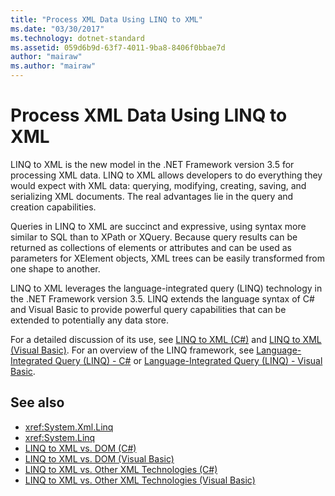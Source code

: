 ```yaml
---
title: "Process XML Data Using LINQ to XML"
ms.date: "03/30/2017"
ms.technology: dotnet-standard
ms.assetid: 059d6b9d-63f7-4011-9ba8-8406f0bbae7d
author: "mairaw"
ms.author: "mairaw"
---
```

# Process XML Data Using LINQ to XML
LINQ to XML is the new model in the .NET Framework version 3.5 for processing XML data. LINQ to XML allows developers to do everything they would expect with XML data: querying, modifying, creating, saving, and serializing XML documents. The real advantages lie in the query and creation capabilities.  
  
 Queries in LINQ to XML are succinct and expressive, using syntax more similar to SQL than to XPath or XQuery. Because query results can be returned as collections of elements or attributes and can be used as parameters for XElement objects, XML trees can be easily transformed from one shape to another.  
  
 LINQ to XML leverages the language-integrated query (LINQ) technology in the .NET Framework version 3.5. LINQ extends the language syntax of C# and Visual Basic to provide powerful query capabilities that can be extended to potentially any data store.  
  
 For a detailed discussion of its use, see [LINQ to XML (C#)](../../../csharp/programming-guide/concepts/linq/linq-to-xml-overview.md) and [LINQ to XML (Visual Basic)](../../../visual-basic/programming-guide/concepts/linq/linq-to-xml.md). For an overview of the LINQ framework, see [Language-Integrated Query (LINQ) - C#](../../../csharp/programming-guide/concepts/linq/index.md) or [Language-Integrated Query (LINQ) - Visual Basic](../../../visual-basic/programming-guide/concepts/linq/index.md).  
  
## See also

- <xref:System.Xml.Linq>
- <xref:System.Linq>
- [LINQ to XML vs. DOM (C#)](../../../csharp/programming-guide/concepts/linq/linq-to-xml-vs-dom.md)
- [LINQ to XML vs. DOM (Visual Basic)](../../../visual-basic/programming-guide/concepts/linq/linq-to-xml-vs-dom.md)
- [LINQ to XML vs. Other XML Technologies (C#)](../../../csharp/programming-guide/concepts/linq/linq-to-xml-vs-other-xml-technologies.md)
- [LINQ to XML vs. Other XML Technologies (Visual Basic)](../../../visual-basic/programming-guide/concepts/linq/linq-to-xml-vs-other-xml-technologies.md)

